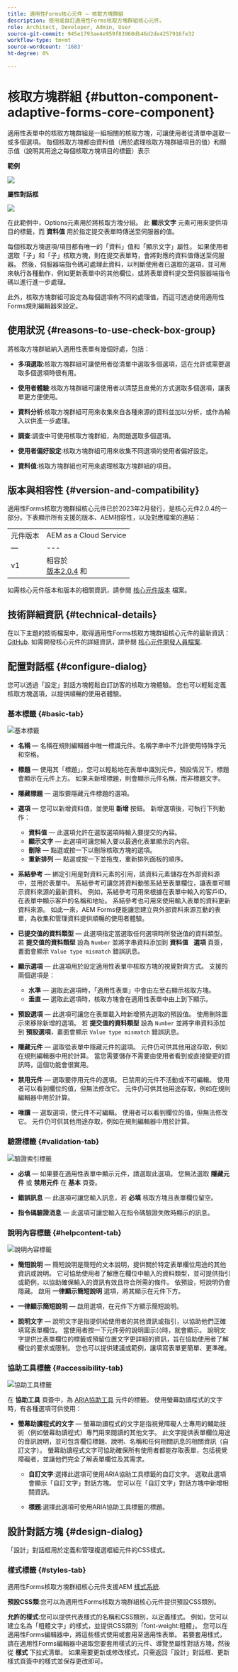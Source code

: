 ```yaml
---
title: 適用性Forms核心元件 — 核取方塊群組
description: 使用或自訂適用性Forms核取方塊群組核心元件。
role: Architect, Developer, Admin, User
source-git-commit: 945e1793ae4e959f83960db46d2de4257916fe32
workflow-type: tm+mt
source-wordcount: '1683'
ht-degree: 0%

---
```



# 核取方塊群組 {#button-component-adaptive-forms-core-component}

適用性表單中的核取方塊群組是一組相關的核取方塊，可讓使用者從清單中選取一或多個選項。 每個核取方塊都由資料值（用於處理核取方塊群組項目的值）和顯示值（說明其用途之每個核取方塊項目的標籤）表示

**範例**

![](/help/adaptive-forms/assets/checkbox-group.png)

**屬性對話框**

![](/help/adaptive-forms/assets/checkbox-group-properties.png)

在此範例中，Options元素用於將核取方塊分組。 此 **顯示文字** 元素可用來提供項目的標籤，而 **資料值** 用於指定提交表單時傳送至伺服器的值。

每個核取方塊選項/項目都有唯一的「資料」值和「顯示文字」屬性。 如果使用者選取「子」和「子」核取方塊，則在提交表單時，會將對應的資料值傳送至伺服器。 然後，伺服器端指令碼可處理此資料，以判斷使用者已選取的選項，並可用來執行各種動作，例如更新表單中的其他欄位，或將表單資料提交至伺服器端指令碼以進行進一步處理。

此外，核取方塊群組可設定為每個選項有不同的處理值，而這可透過使用適用性Forms規則編輯器來設定。

## 使用狀況 {#reasons-to-use-check-box-group}

將核取方塊群組納入適用性表單有幾個好處，包括：

* **多項選取**:核取方塊群組可讓使用者從清單中選取多個選項，這在允許或需要選取多個選項時很有用。

* **使用者體驗**:核取方塊群組可讓使用者以清楚且直覺的方式選取多個選項，讓表單更方便使用。

* **資料分析**:核取方塊群組可用來收集來自各種來源的資料並加以分析，或作為輸入以供進一步處理。

* **調查**:調查中可使用核取方塊群組，為問題選取多個選項。

* **使用者偏好設定**:核取方塊群組可用來收集不同選項的使用者偏好設定。

* **資料值**:核取方塊群組也可用來處理核取方塊群組的項目。

## 版本與相容性 {#version-and-compatibility}

適用性Forms核取方塊群組核心元件已於2023年2月發行，是核心元件2.0.4的一部分。下表顯示所有支援的版本、AEM相容性，以及對應檔案的連結：

|  |  |
|---|---|
| 元件版本 | AEM as a Cloud Service  |
| — | --- |
| v1 | 相容於<br>[版本2.0.4](/help/versions.md) 和 | 相容 | 相容 |

如需核心元件版本和版本的相關資訊，請參閱 [核心元件版本](/help/versions.md) 檔案。

<!-- ## Sample Component Output {#sample-component-output}

To experience the Accordion Component as well as see examples of its configuration options as well as HTML and JSON output, visit the [Component Library](https://adobe.com/go/aem_cmp_library_accordion). -->

## 技術詳細資訊 {#technical-details}

在以下主題的技術檔案中，取得適用性Forms核取方塊群組核心元件的最新資訊： [GitHub](https://github.com/adobe/aem-core-forms-components/tree/master/ui.af.apps/src/main/content/jcr_root/apps/core/fd/components/form/checkboxgroup/v1/checkboxgroup). 如需開發核心元件的詳細資訊，請參閱 [核心元件開發人員檔案](/help/developing/overview.md).

## 配置對話框 {#configure-dialog}

您可以透過「設定」對話方塊輕鬆自訂訪客的核取方塊體驗。 您也可以輕鬆定義核取方塊選項，以提供順暢的使用者體驗。


### 基本標籤 {#basic-tab}

![基本標籤](/help/adaptive-forms/assets/checkbox_basictab.png)

* **名稱**  — 名稱在規則編輯器中唯一標識元件。名稱字串中不允許使用特殊字元和空格。

* **標題**  — 使用其「標題」，您可以輕鬆地在表單中識別元件，預設情況下，標題會顯示在元件上方。 如果未新增標題，則會顯示元件名稱，而非標題文字。

* **隱藏標題**  — 選取要隱藏元件標題的選項。

* **選項**  — 您可以新增資料值，並使用 **新增** 按鈕。 新增選項後，可執行下列動作：

   * **資料值**  — 此選項允許在選取選項時輸入要提交的內容。
   * **顯示文字**  — 此選項可讓您輸入要以最適化表單顯示的內容。
   * **刪除**  — 點選或按一下以刪除核取方塊的選項。
   * **重新排列**  — 點選或按一下並拖曳，重新排列面板的順序。

* **系結參考**  — 綁定引用是對資料元素的引用，該資料元素儲存在外部資料源中，並用於表單中。 系結參考可讓您將資料動態系結至表單欄位，讓表單可顯示資料來源的最新資料。 例如，系結參考可用來根據在表單中輸入的客戶ID，在表單中顯示客戶的名稱和地址。 系結參考也可用來使用輸入表單的資料更新資料來源。 如此一來，AEM Forms便能讓您建立與外部資料來源互動的表單，為收集和管理資料提供順暢的使用者體驗。

* **已提交值的資料類型**  — 此選項指定當選取任何選項時所發送值的資料類型。 若 **提交值的資料類型** 設為 `Number` 並將字串資料添加到 **資料值** &#x200B; &#x200B; **選項** 頁簽，畫面會顯示 `Value type mismatch` 錯誤訊息。

* **顯示選項**  — 此選項用於設定適用性表單中核取方塊的視覺對齊方式。 支援的兩個選項是：
   * **水準**  — 選取此選項時，「適用性表單」中會由左至右顯示核取方塊。
   * **垂直**  — 選取此選項時，核取方塊會在適用性表單中由上到下顯示。

* **預設選項**  — 此選項可讓您在表單載入時新增預先選取的預設值。 使用刪除圖示來移除新增的選項。 若 **提交值的資料類型** 設為 `Number` 並將字串資料添加到 **預設選項**，畫面會顯示 `Value type mismatch` 錯誤訊息。
* **隱藏元件**  — 選取從表單中隱藏元件的選項。 元件仍可供其他用途存取，例如在規則編輯器中用於計算。 當您需要儲存不需要由使用者看到或直接變更的資訊時，這個功能會很實用。
* **禁用元件**  — 選取要停用元件的選項。 已禁用的元件不活動或不可編輯。 使用者可以看到欄位的值，但無法修改它。 元件仍可供其他用途存取，例如在規則編輯器中用於計算。
* **唯讀**  — 選取選項，使元件不可編輯。 使用者可以看到欄位的值，但無法修改它。 元件仍可供其他用途存取，例如在規則編輯器中用於計算。

### 驗證標籤 {#validation-tab}

![驗證索引標籤](/help/adaptive-forms/assets/checkbox_validationtab.png)

* **必填**  — 如果要在適用性表單中顯示元件，請選取此選項。 您無法選取 **隱藏元件** 或 **禁用元件**  在 **基本** 頁簽。

* **錯誤訊息**  — 此選項可讓您輸入訊息，若 **必填** 核取方塊且表單欄位留空。

* **指令碼驗證消息**  — 此選項可讓您輸入在指令碼驗證失敗時顯示的訊息。

### 說明內容標籤 {#helpcontent-tab}

![說明內容標籤](/help/adaptive-forms/assets/checkbox_helptab.png)

* **簡短說明**  — 簡短說明是簡短的文本說明，提供關於特定表單欄位用途的其他資訊或說明。 它可協助使用者了解應在欄位中輸入的資料類型，並可提供指引或範例，以協助確保輸入的資訊有效且符合所需的條件。 依預設，短說明仍會隱藏。 啟用 **一律顯示簡短說明** 選項，將其顯示在元件下方。

* **一律顯示簡短說明**  — 啟用選項，在元件下方顯示簡短說明。

* **說明文字**  — 說明文字是指提供給使用者的其他資訊或指引，以協助他們正確填寫表單欄位。 當使用者按一下元件旁的說明圖示(i)時，就會顯示。 說明文字提供比表單欄位的標籤或預留位置文字更詳細的資訊，旨在協助使用者了解欄位的要求或限制。 您也可以提供建議或範例，讓填寫表單更簡單、更準確。

### 協助工具標籤 {#accessibility-tab}

![協助工具標籤](/help/adaptive-forms/assets/checkbox_accessibility.png)

在 **協助工具** 頁簽中，為 [ARIA協助工具](https://www.w3.org/WAI/standards-guidelines/aria/) 元件的標籤。 使用螢幕助讀程式的文字時，有各種選項可供使用：

* **螢幕助讀程式的文字**  — 螢幕助讀程式的文字是指視覺障礙人士專用的輔助技術（例如螢幕助讀程式）專門用來閱讀的其他文字。 此文字提供表單欄位用途的音訊說明，並可包含欄位標題、說明、名稱和任何相關訊息的相關資訊（自訂文字）。 螢幕助讀程式文字可協助確保所有使用者都能存取表單，包括視覺障礙者，並讓他們完全了解表單欄位及其需求。

   * **自訂文字**:選擇此選項可使用ARIA協助工具標籤的自訂文字。 選取此選項會顯示「自訂文字」對話方塊。 您可以在「自訂文字」對話方塊中新增相關資訊。

   * **標題**:選擇此選項可使用ARIA協助工具標籤的標題。


## 設計對話方塊 {#design-dialog}

「設計」對話框用於定義和管理複選框組元件的CSS樣式。

### 樣式標籤 {#styles-tab}

適用性Forms核取方塊群組核心元件支援AEM [樣式系統](/help/get-started/authoring.md#component-styling).

**預設CSS類**:您可以為適用性Forms核取方塊群組核心元件提供預設CSS類別。

**允許的樣式**:您可以提供代表樣式的名稱和CSS類別，以定義樣式。 例如，您可以建立名為「粗體文字」的樣式，並提供CSS類別「font-weight:粗體」。 您可以在適用性Forms編輯器中，將這些樣式使用或套用至適用性表單。 若要套用樣式，請在適用性Forms編輯器中選取您要套用樣式的元件、導覽至屬性對話方塊，然後從 **樣式** 下拉式清單。 如果需要更新或修改樣式，只需返回「設計」對話框、更新樣式頁簽中的樣式並保存更改即可。

